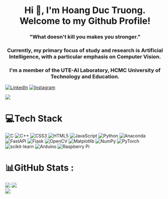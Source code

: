 <h1 align="center">Hi 👋, I'm Hoang Duc Truong. Welcome to my Github Profile!</h1>
<h3 align="center">"What doesn't kill you makes you stronger."</h3>
<h3 align="center">Currently, my primary focus of study and research is Artificial Intelligence, with a particular emphasis on Computer Vision. </h3>
<h3 align="center">I'm a member of the UTE-AI Laboratory, HCMC University of Technology and Education.</h3>

[![LinkedIn](https://img.shields.io/badge/LinkedIn-000?logo=linkedin&logoColor=0A66C2&style=for-the-badge)](https://www.linkedin.com/in/duc-truong-hoang/) [![Instagram](https://img.shields.io/badge/Instagram-000?style=for-the-badge&amp;logo=Instagram&amp;logoColor=E4405F)](https://www.instagram.com/_marco821/) 

[![](https://visitcount.itsvg.in/api?id=hdtruong802&label=Profile%20Views&color=6&icon=5&pretty=true)](https://visitcount.itsvg.in)


# 💻Tech Stack
![C](https://img.shields.io/badge/c-%2300599C.svg?style=for-the-badge&logo=c&logoColor=white) ![C++](https://img.shields.io/badge/c++-%2300599C.svg?style=for-the-badge&logo=c%2B%2B&logoColor=white) ![CSS3](https://img.shields.io/badge/css3-%231572B6.svg?style=for-the-badge&logo=css3&logoColor=white) ![HTML5](https://img.shields.io/badge/html5-%23E34F26.svg?style=for-the-badge&logo=html5&logoColor=white) ![JavaScript](https://img.shields.io/badge/javascript-%23323330.svg?style=for-the-badge&logo=javascript&logoColor=%23F7DF1E) ![Python](https://img.shields.io/badge/python-3670A0?style=for-the-badge&logo=python&logoColor=ffdd54) ![Anaconda](https://img.shields.io/badge/Anaconda-%2344A833.svg?style=for-the-badge&logo=anaconda&logoColor=white) ![FastAPI](https://img.shields.io/badge/FastAPI-005571?style=for-the-badge&logo=fastapi) ![Flask](https://img.shields.io/badge/flask-%23000.svg?style=for-the-badge&logo=flask&logoColor=white) ![OpenCV](https://img.shields.io/badge/opencv-%23white.svg?style=for-the-badge&logo=opencv&logoColor=white) ![Matplotlib](https://img.shields.io/badge/Matplotlib-%23ffffff.svg?style=for-the-badge&logo=Matplotlib&logoColor=black) ![NumPy](https://img.shields.io/badge/numpy-%23013243.svg?style=for-the-badge&logo=numpy&logoColor=white) ![PyTorch](https://img.shields.io/badge/PyTorch-%23EE4C2C.svg?style=for-the-badge&logo=PyTorch&logoColor=white) ![scikit-learn](https://img.shields.io/badge/scikit--learn-%23F7931E.svg?style=for-the-badge&logo=scikit-learn&logoColor=white) ![Arduino](https://img.shields.io/badge/-Arduino-00979D?style=for-the-badge&logo=Arduino&logoColor=white) ![Raspberry Pi](https://img.shields.io/badge/-RaspberryPi-C51A4A?style=for-the-badge&logo=Raspberry-Pi)
# 📊GitHub Stats :
![](https://github-readme-stats.vercel.app/api/top-langs/?username=hdtruong802&theme=nightowl&hide_border=true&include_all_commits=false&count_private=true&layout=compact)
![](https://github-readme-stats.vercel.app/api?username=hdtruong802&theme=nightowl&hide_border=true&include_all_commits=false&count_private=true)<br/>
![](https://github-readme-streak-stats.herokuapp.com/?user=hdtruong802&theme=nightowl&hide_border=true)<br/>





